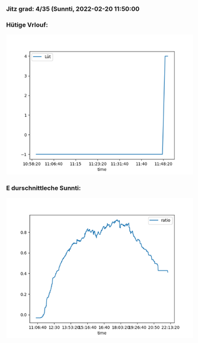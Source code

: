 ### Jitz grad: 4/35 (Sunnti, 2022-02-20 11:50:00

### Hütige Vrlouf:
![Graph](Today.png)

### E durschnittleche Sunnti:
![Graph](Sunnti.png)